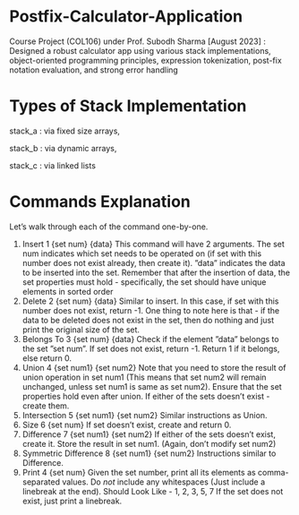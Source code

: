 # Postfix-Calculator-Application
Course Project (COL106) under Prof. Subodh Sharma [August 2023] : Designed a robust calculator app using various stack implementations, object-oriented programming principles, expression tokenization, post-fix notation evaluation, and strong error handling
# Types of Stack Implementation
stack_a : via fixed size arrays,

stack_b : via dynamic arrays,

stack_c : via linked lists
# Commands Explanation
Let’s walk through each of the command one-by-one.
1) Insert
1 {set num} {data}
This command will have 2 arguments. The set num indicates which set needs
to be operated on (if set with this number does not exist already, then create
it). ”data” indicates the data to be inserted into the set. Remember that after
the insertion of data, the set properties must hold - specifically, the set should
have unique elements in sorted order
2) Delete
2 {set num} {data}
Similar to insert. In this case, if set with this number does not exist, return
-1. One thing to note here is that - if the data to be deleted does not exist in
the set, then do nothing and just print the original size of the set.
3) Belongs To
3 {set num} {data}
Check if the element ”data” belongs to the set ”set num”. If set does not
exist, return -1. Return 1 if it belongs, else return 0.
4) Union
4 {set num1} {set num2}
Note that you need to store the result of union operation in set num1
(This means that set num2 will remain unchanged, unless set num1 is same
as set num2). Ensure that the set properties hold even after union. If either of
the sets doesn’t exist - create them.
5) Intersection
5 {set num1} {set num2}
Similar instructions as Union.
6) Size
6 {set num}
If set doesn’t exist, create and return 0.
7) Difference
7 {set num1} {set num2}
If either of the sets doesn’t exist, create it. Store the result in set num1.
(Again, don’t modify set num2)
8) Symmetric Difference
8 {set num1} {set num2}
Instructions similar to Difference.
9) Print
4 {set num}
Given the set number, print all its elements as comma-separated values. Do
*not* include any whitespaces (Just include a linebreak at the end). Should
Look Like -
1, 2, 3, 5, 7
If the set does not exist, just print a linebreak.
